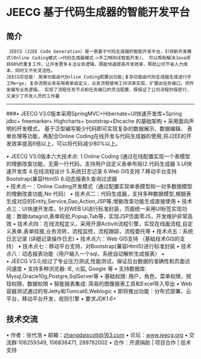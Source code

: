 JEECG 基于代码生成器的智能开发平台
===============
简介
-----------------------------------
     JEECG（J2EE Code Generation）是一款基于代码生成器的智能开发平台，引领新开发模式(Online Coding模式->代码生成器模式->手工MERGE智能开发)， 可以帮助解决Java项目60%的重复工作，让开发更多关注业务逻辑。既能快速提高开发效率，帮助公司节省人力成本，同时又不失灵活性。 
    JEECG宗旨是: 简单功能由代Online Coding配置出功能;复杂功能由代码生成器生成进行手工Merge; 复杂流程业务采用表单自定义，业务流程使用工作流来实现、扩展出任务接口，供开发编写业务逻辑。 实现了流程任务节点和任务接口的灵活配置，既保证了公司流程的保密行，又减少了开发人员的工作量

-----------------------------------
###•	JEECG V3.0版本采用SpringMVC+Hibernate+UI快速开发库+Spring jdbc+ freemarker+ Highcharts+ bootstrap+Ehcache 的基础架构
•	采用面向声明的开发模式， 基于泛型编写极少代码即可实现复杂的数据展示、数据编辑、
表单处理等功能，再配合Online Coding在线开发与代码生成器的使用,将J2EE的开发效率提高6倍以上，可以将代码减少80%以上。  

•	JEECG V3.0版本六大技术点: 1.Online Coding (通过在线配置实现一个表模型的增删改查功能，无需一行代码，支持用户自定义表单布局)2.代码生成器 3.UI快速开发库 4.在线流程设计 5.系统日志记录 6.Web GIS支持 7.移动平台支持Bootstrap(兼容Html5) 8.动态报表9.查询过滤器  
•	技术点一：Online Coding开发模式（通过配置实现单表模型和一对多数据模型的增删改查功能,No 代码） 
•	技术点二：代码生成器，支持多种数据模型,根据表生成对应的Entity,Service,Dao,Action,JSP等,增删改查功能生成直接使用
•	技术点三：UI快速开发库，针对WEB UI进行标准封装，页面统一采用UI标签实现功能：数据datagrid,表单校验,Popup,Tab等，实现JSP页面零JS，开发维护非常高效
•	技术点四：在线流程定义，采用开源Activiti流程引擎，实现在线画流程,自定义表单,表单挂接,业务流转，流程监控，流程跟踪，流程委托等
•	技术点五：系统日志记录 (详细记录操作日志)
•	技术点六：Web GIS支持 （基础技术GIS的支持）
•	技术点七：移动平台支持，对Bootstrap(兼容Html5)进行标准封装 
•	技术点八：动态报表功能（用户输入一个sql，系统自动解析生成报表）
•	
•	JEECG V3.0,经过了专业压力测试,性能测试，保证后台数据的准确性和页面访问速度
•	支持多种浏览器: IE, 火狐, Google 等
•	支持数据库: Mysql,Oracle10g,Postgre,SqlServer等
•	基础权限: 用户，角色，菜单权限，按钮权限，数据权限
•	智能报表集成: 简易的图像报表工具和Excel导入导出
•	Web容器测试通过的有Jetty和Tomcat6,Weblogic
•	即将推出功能：分布式部署，云平台，移动平台开发，规则引擎
•	要求JDK1.6+


技术交流
-----------------------------------
•	作者：张代浩
•	邮箱：zhangdaiscott@163.com
•	论坛：www.jeecg.org
•	交流群:106259349, 106838471, 289782002
•	合作：开源捐助 | 项目合作 | 技术支持

